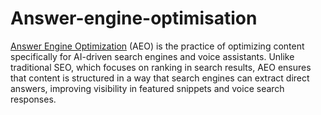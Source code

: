 # Answer-engine-optimisation

[Answer Engine Optimization](https://alevdigital.com/blog/the-future-of-search-is-in-aeos-hands/) (AEO) is the practice of optimizing content specifically for AI-driven search engines and voice assistants. Unlike traditional SEO, which focuses on ranking in search results, AEO ensures that content is structured in a way that search engines can extract direct answers, improving visibility in featured snippets and voice search responses.
